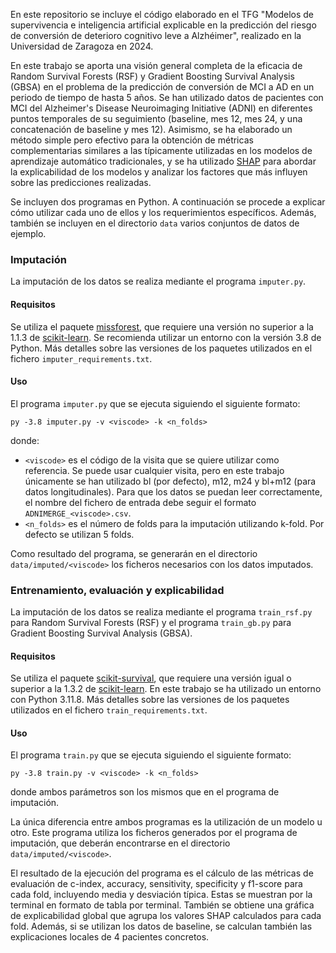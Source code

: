 En este repositorio se incluye el código elaborado en el TFG "Modelos de supervivencia e inteligencia artificial explicable en la predicción del riesgo de conversión de deterioro cognitivo leve a Alzhéimer", realizado en la Universidad de Zaragoza en 2024.

En este trabajo se aporta una visión general completa de la eficacia de Random Survival Forests (RSF) y
Gradient Boosting Survival Analysis (GBSA) en el problema de la predicción de conversión de MCI a AD en un periodo de tiempo de hasta 5 años. Se han utilizado datos de pacientes con MCI del Alzheimer's Disease Neuroimaging Initiative (ADNI) en diferentes puntos temporales de su seguimiento (baseline, mes 12, mes 24, y una concatenación de baseline y mes 12). Asimismo, se ha elaborado un método simple pero efectivo para la obtención de métricas complementarias similares a las típicamente utilizadas en los modelos de aprendizaje automático tradicionales, y se ha utilizado [SHAP](https://github.com/shap/shap) para abordar la explicabilidad de los modelos y analizar los factores que más influyen sobre las predicciones realizadas.

Se incluyen dos programas en Python. A continuación se procede a explicar cómo utilizar cada uno de ellos y los requerimientos específicos. Además, también se incluyen en el directorio `data` varios conjuntos de datos de ejemplo.

### Imputación
La imputación de los datos se realiza mediante el programa `imputer.py`.

#### Requisitos
Se utiliza el paquete [missforest](https://github.com/epsilon-machine/missingpy), que requiere una versión no superior a la 1.1.3 de [scikit-learn](https://github.com/scikit-learn/scikit-learn). Se recomienda utilizar un entorno con la versión 3.8 de Python. Más detalles sobre las versiones de los paquetes utilizados en el fichero `imputer_requirements.txt`.

#### Uso
El programa `imputer.py` que se ejecuta siguiendo el siguiente formato:

`py -3.8 imputer.py -v <viscode> -k <n_folds>`

donde:
- `<viscode>` es el código de la visita que se quiere utilizar como referencia. Se puede usar cualquier visita, pero en este trabajo únicamente se han utilizado bl (por defecto), m12, m24 y bl+m12 (para datos longitudinales). Para que los datos se puedan leer correctamente, el nombre del fichero de entrada debe seguir el formato `ADNIMERGE_<viscode>.csv`.
- `<n_folds>` es el número de folds para la imputación utilizando k-fold. Por defecto se utilizan 5 folds.

Como resultado del programa, se generarán en el directorio `data/imputed/<viscode>` los ficheros necesarios con los datos imputados.

### Entrenamiento, evaluación y explicabilidad
La imputación de los datos se realiza mediante el programa `train_rsf.py` para Random Survival Forests (RSF) y el programa `train_gb.py` para Gradient Boosting Survival Analysis (GBSA).

#### Requisitos
Se utiliza el paquete [scikit-survival](https://github.com/sebp/scikit-survival), que requiere una versión igual o superior a la 1.3.2 de [scikit-learn](https://github.com/scikit-learn/scikit-learn). En este trabajo se ha utilizado un entorno con Python 3.11.8. Más detalles sobre las versiones de los paquetes utilizados en el fichero `train_requirements.txt`.

#### Uso
El programa `train.py` que se ejecuta siguiendo el siguiente formato:

`py -3.8 train.py -v <viscode> -k <n_folds>`

donde ambos parámetros son los mismos que en el programa de imputación.

La única diferencia entre ambos programas es la utilización de un modelo u otro. Este programa utiliza los ficheros generados por el programa de imputación, que deberán encontrarse en el directorio `data/imputed/<viscode>`.

El resultado de la ejecución del programa es el cálculo de las métricas de evaluación de c-index, accuracy, sensitivity, specificity y f1-score para cada fold, incluyendo media y desviación típica. Estas se muestran por la terminal en formato de tabla por terminal. También se obtiene una gráfica de explicabilidad global que agrupa los valores SHAP calculados para cada fold. Además, si se utilizan los datos de baseline, se calculan también las explicaciones locales de 4 pacientes concretos.
